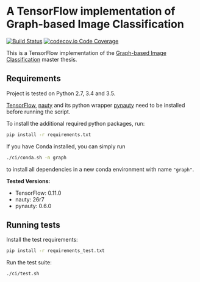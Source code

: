# A TensorFlow implementation of Graph-based Image Classification

[![Build Status](https://travis-ci.org/rusty1s/graph-based-image-classification.svg?branch=master)](https://travis-ci.org/rusty1s/graph-based-image-classification)
[![codecov.io Code Coverage](https://img.shields.io/codecov/c/github/rusty1s/graph-based-image-classification.svg?maxAge=2592000)](https://codecov.io/github/rusty1s/graph-based-image-classification?branch=master)

This is a TensorFlow implementation of the [Graph-based Image Classification](https://github.com/rusty1s/deep-learning/tree/master/thesis) master thesis.

## Requirements

Project is tested on Python 2.7, 3.4 and 3.5.

[TensorFlow](https://www.tensorflow.org/versions/r0.11/get_started/os_setup.html#pip-installation), [nauty](http://pallini.di.uniroma1.it/) and its python wrapper [pynauty](https://web.cs.dal.ca/~peter/software/pynauty/html/install.html) need to be installed before running the script.

To install the additional required python packages, run:

```bash
pip install -r requirements.txt
```

If you have Conda installed, you can simply run
```bash
./ci/conda.sh -n graph
```
to install all dependencies in a new conda environment with name `"graph"`.

**Tested Versions:**
* TensorFlow: 0.11.0
* nauty: 26r7
* pynauty: 0.6.0

## Running tests

Install the test requirements:

```bash
pip install -r requirements_test.txt
```

Run the test suite:

```bash
./ci/test.sh
```
